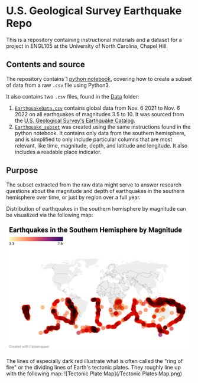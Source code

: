 # U.S. Geological Survey Earthquake Repo

This is a repository containing instructional materials and a dataset for a project in ENGL105 at the University of North Carolina, Chapel Hill. 

## Contents and source

The repository contains 1 [python notebook](https://github.com/ewanjonesunc/ENGL105-Unit3/blob/45a46b7f3f1181c0eaa7e9aec3a5ba41a27f8321/Creating%20a%20subset.ipynb), covering how to create a subset of data from a raw `.csv` file using Python3. 

It also contains two `.csv` files, found in the [Data](/Data) folder:
1. [`EarthquakeData.csv`](https://github.com/ewanjonesunc/ENGL105-Unit3/blob/e42a94aafb6dd0110cc49eb71c0da05d1eadb940/Data/EarthquakeData.csv) contains global data from Nov. 6 2021 to Nov. 6 2022 on all earthquakes of magnitudes 3.5 to 10. It was sourced from the [U.S. Geological Survey's Earthquake Catalog](https://earthquake.usgs.gov/earthquakes/search/). 
2. [`Earthquake_subset`](https://github.com/ewanjonesunc/ENGL105-Unit3/blob/e42a94aafb6dd0110cc49eb71c0da05d1eadb940/Data/Earthquake_subset.csv) was created using the same instructions found in the python notebook. It contains only data from the southern hemisphere, and is simplified to only include particular columns that are most relevant, like time, magnitude, depth, and latitude and longitude. It also includes a readable place indicator.

## Purpose

The subset extracted from the raw data might serve to answer research questions about the magnitude and depth of earthquakes in the southern hemisphere over time, or just by region over a full year. 

Distribution of earthquakes in the southern hemisphere by magnitude can be visualized via the following map: 

![Earthquakes in the Southern Hemisphere by Magnitude](/Data/SouthernEarthquakesVisualization.png)

The lines of especially dark red illustrate what is often called the "ring of fire" or the dividing lines of Earth's tectonic plates. They roughly line up with the following map: 
![Tectonic Plate Map](/Tectonic Plates Map.png)
